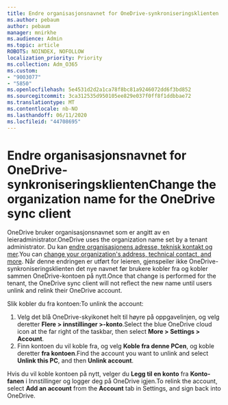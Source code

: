 ```yaml
---
title: Endre organisasjonsnavnet for OneDrive-synkroniseringsklienten
ms.author: pebaum
author: pebaum
manager: mnirkhe
ms.audience: Admin
ms.topic: article
ROBOTS: NOINDEX, NOFOLLOW
localization_priority: Priority
ms.collection: Adm_O365
ms.custom:
- "9003077"
- "5850"
ms.openlocfilehash: 5e4531d2d2a1ca78f8bc81a9246072dd6f3bd852
ms.sourcegitcommit: 3ca312535d950105ee829e037f0ff8f1ddbbae72
ms.translationtype: MT
ms.contentlocale: nb-NO
ms.lasthandoff: 06/11/2020
ms.locfileid: "44708695"
---
```

# <a name="change-the-organization-name-for-the-onedrive-sync-client"></a><span data-ttu-id="6fdb7-102">Endre organisasjonsnavnet for OneDrive-synkroniseringsklienten</span><span class="sxs-lookup"><span data-stu-id="6fdb7-102">Change the organization name for the OneDrive sync client</span></span>

<span data-ttu-id="6fdb7-103">OneDrive bruker organisasjonsnavnet som er angitt av en leieradministrator.</span><span class="sxs-lookup"><span data-stu-id="6fdb7-103">OneDrive uses the organization name set by a tenant administrator.</span></span>  <span data-ttu-id="6fdb7-104">Du kan [endre organisasjonens adresse, teknisk kontakt og mer](https://docs.microsoft.com/microsoft-365/admin/manage/change-address-contact-and-more).</span><span class="sxs-lookup"><span data-stu-id="6fdb7-104">You can [change your organization's address, technical contact, and more](https://docs.microsoft.com/microsoft-365/admin/manage/change-address-contact-and-more).</span></span> <span data-ttu-id="6fdb7-105">Når denne endringen er utført for leieren, gjenspeiler ikke OneDrive-synkroniseringsklienten det nye navnet før brukere kobler fra og kobler sammen OneDrive-kontoen på nytt.</span><span class="sxs-lookup"><span data-stu-id="6fdb7-105">Once that change is performed for the tenant, the OneDrive sync client will not reflect the new name until users unlink and relink their OneDrive account.</span></span>

<span data-ttu-id="6fdb7-106">Slik kobler du fra kontoen:</span><span class="sxs-lookup"><span data-stu-id="6fdb7-106">To unlink the account:</span></span>

1. <span data-ttu-id="6fdb7-107">Velg det blå OneDrive-skyikonet helt til høyre på oppgavelinjen, og velg deretter **Flere > innstillinger >-konto**.</span><span class="sxs-lookup"><span data-stu-id="6fdb7-107">Select the blue OneDrive cloud icon at the far right of the taskbar, then select  **More > Settings > Account**.</span></span>
2. <span data-ttu-id="6fdb7-108">Finn kontoen du vil koble fra, og velg **Koble fra denne PCen**, og koble deretter **fra kontoen**.</span><span class="sxs-lookup"><span data-stu-id="6fdb7-108">Find the account you want to unlink and select  **Unlink this PC**, and then  **Unlink account**.</span></span>

<span data-ttu-id="6fdb7-109">Hvis du vil koble kontoen på nytt, velger du **Legg til en konto** fra **Konto-fanen** i Innstillinger og logger deg på OneDrive igjen.</span><span class="sxs-lookup"><span data-stu-id="6fdb7-109">To relink the account, select  **Add an account** from the  **Account** tab in Settings, and sign back into OneDrive.</span></span>